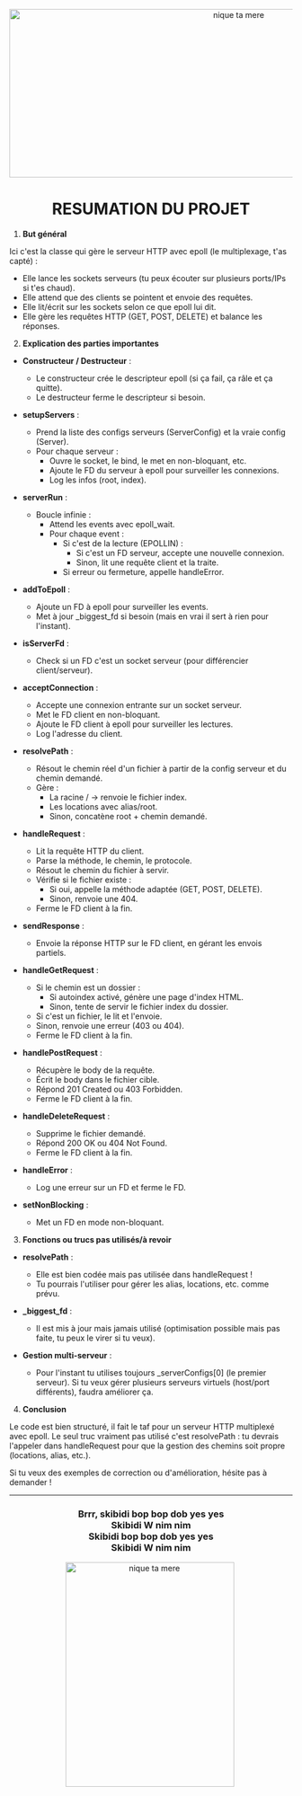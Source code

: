
<p align="center">
<img src="https://i.pinimg.com/736x/2c/2c/eb/2c2cebe8f7d647efd430755693a28abf.jpg" alt="nique ta mere" width="800" height="300"/>
<img>
</p>


<h1 align="center">RESUMATION DU PROJET</h1>

1. **But général**

Ici c'est la classe qui gère le serveur HTTP avec epoll (le multiplexage, t'as capté) :
- Elle lance les sockets serveurs (tu peux écouter sur plusieurs ports/IPs si t'es chaud).
- Elle attend que des clients se pointent et envoie des requêtes.
- Elle lit/écrit sur les sockets selon ce que epoll lui dit.
- Elle gère les requêtes HTTP (GET, POST, DELETE) et balance les réponses.

2. **Explication des parties importantes**

- **Constructeur / Destructeur** :
  - Le constructeur crée le descripteur epoll (si ça fail, ça râle et ça quitte).
  - Le destructeur ferme le descripteur si besoin.

- **setupServers** :
  - Prend la liste des configs serveurs (ServerConfig) et la vraie config (Server).
  - Pour chaque serveur :
    - Ouvre le socket, le bind, le met en non-bloquant, etc.
    - Ajoute le FD du serveur à epoll pour surveiller les connexions.
    - Log les infos (root, index).

- **serverRun** :
  - Boucle infinie :
    - Attend les events avec epoll_wait.
    - Pour chaque event :
      - Si c'est de la lecture (EPOLLIN) :
        - Si c'est un FD serveur, accepte une nouvelle connexion.
        - Sinon, lit une requête client et la traite.
      - Si erreur ou fermeture, appelle handleError.

- **addToEpoll** :
  - Ajoute un FD à epoll pour surveiller les events.
  - Met à jour _biggest_fd si besoin (mais en vrai il sert à rien pour l'instant).

- **isServerFd** :
  - Check si un FD c'est un socket serveur (pour différencier client/serveur).

- **acceptConnection** :
  - Accepte une connexion entrante sur un socket serveur.
  - Met le FD client en non-bloquant.
  - Ajoute le FD client à epoll pour surveiller les lectures.
  - Log l'adresse du client.

- **resolvePath** :
  - Résout le chemin réel d'un fichier à partir de la config serveur et du chemin demandé.
  - Gère :
    - La racine / → renvoie le fichier index.
    - Les locations avec alias/root.
    - Sinon, concatène root + chemin demandé.

- **handleRequest** :
  - Lit la requête HTTP du client.
  - Parse la méthode, le chemin, le protocole.
  - Résout le chemin du fichier à servir.
  - Vérifie si le fichier existe :
    - Si oui, appelle la méthode adaptée (GET, POST, DELETE).
    - Sinon, renvoie une 404.
  - Ferme le FD client à la fin.

- **sendResponse** :
  - Envoie la réponse HTTP sur le FD client, en gérant les envois partiels.

- **handleGetRequest** :
  - Si le chemin est un dossier :
    - Si autoindex activé, génère une page d'index HTML.
    - Sinon, tente de servir le fichier index du dossier.
  - Si c'est un fichier, le lit et l'envoie.
  - Sinon, renvoie une erreur (403 ou 404).
  - Ferme le FD client à la fin.

- **handlePostRequest** :
  - Récupère le body de la requête.
  - Écrit le body dans le fichier cible.
  - Répond 201 Created ou 403 Forbidden.
  - Ferme le FD client à la fin.

- **handleDeleteRequest** :
  - Supprime le fichier demandé.
  - Répond 200 OK ou 404 Not Found.
  - Ferme le FD client à la fin.

- **handleError** :
  - Log une erreur sur un FD et ferme le FD.

- **setNonBlocking** :
  - Met un FD en mode non-bloquant.

3. **Fonctions ou trucs pas utilisés/à revoir**

- **resolvePath** :
  - Elle est bien codée mais pas utilisée dans handleRequest !
  - Tu pourrais l'utiliser pour gérer les alias, locations, etc. comme prévu.

- **_biggest_fd** :
  - Il est mis à jour mais jamais utilisé (optimisation possible mais pas faite, tu peux le virer si tu veux).

- **Gestion multi-serveur** :
  - Pour l'instant tu utilises toujours _serverConfigs[0] (le premier serveur). Si tu veux gérer plusieurs serveurs virtuels (host/port différents), faudra améliorer ça.

4. **Conclusion**

Le code est bien structuré, il fait le taf pour un serveur HTTP multiplexé avec epoll. Le seul truc vraiment pas utilisé c'est resolvePath : tu devrais l'appeler dans handleRequest pour que la gestion des chemins soit propre (locations, alias, etc.).

Si tu veux des exemples de correction ou d'amélioration, hésite pas à demander !

---

<h3 align="center">
Brrr, skibidi bop bop dob yes yes<br>
Skibidi W nim nim<br>
Skibidi bop bop dob yes yes<br>
Skibidi W nim nim
</h2>

<p align="center">
<img src="https://i.pinimg.com/736x/8f/72/48/8f7248f31c0208a33947f3fa501301e4.jpg" alt="nique ta mere" width="300" height="400"/>
<img>
</p>